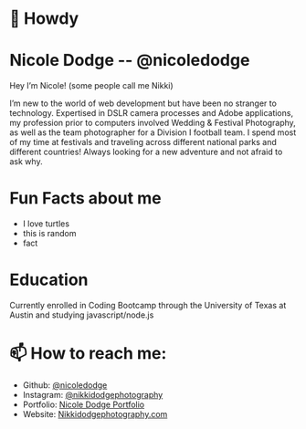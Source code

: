 # 👋 Howdy

# Nicole Dodge -- @nicoledodge  
Hey I’m Nicole! (some people call me Nikki) 
  
I’m new to the world of web development but have been no stranger to technology. Expertised in DSLR camera processes and Adobe applications, my profession prior to computers involved Wedding & Festival Photography, as well as the team photographer for a Division I football team. I spend most of my time at festivals and traveling across different national parks and different countries! Always looking for a new adventure and not afraid to ask why.

# Fun Facts about me 
* I love turtles
* this is random
* fact

# Education 
Currently enrolled in Coding Bootcamp through the University of Texas at Austin and studying javascript/node.js 

# 📫 How to reach me: 
* Github: [@nicoledodge](https://github.com/nicoledodge)  
* Instagram: [@nikkidodgephotography](https://www.instagram.com/nikkidodgephotography/)
* Portfolio: [Nicole Dodge Portfolio](https://nicoledodge.github.io/Portfolio-Page/)
* Website: [Nikkidodgephotography.com](https://nikkidodgephotography.com/)

<!---
nicoledodge/nicoledodge is a ✨ special ✨ repository because its `README.md` (this file) appears on your GitHub profile.
You can click the Preview link to take a look at your changes.
--->

